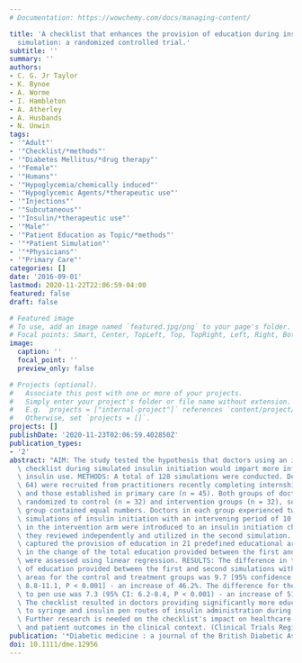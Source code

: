 ```yaml
---
# Documentation: https://wowchemy.com/docs/managing-content/

title: 'A checklist that enhances the provision of education during insulin initiation
  simulation: a randomized controlled trial.'
subtitle: ''
summary: ''
authors:
- C. G. Jr Taylor
- K. Bynoe
- A. Worme
- I. Hambleton
- A. Atherley
- A. Husbands
- N. Unwin
tags:
- '"Adult"'
- '"Checklist/*methods"'
- '"Diabetes Mellitus/*drug therapy"'
- '"Female"'
- '"Humans"'
- '"Hypoglycemia/chemically induced"'
- '"Hypoglycemic Agents/*therapeutic use"'
- '"Injections"'
- '"Subcutaneous"'
- '"Insulin/*therapeutic use"'
- '"Male"'
- '"Patient Education as Topic/*methods"'
- '"*Patient Simulation"'
- '"*Physicians"'
- '"Primary Care"'
categories: []
date: '2016-09-01'
lastmod: 2020-11-22T22:06:59-04:00
featured: false
draft: false

# Featured image
# To use, add an image named `featured.jpg/png` to your page's folder.
# Focal points: Smart, Center, TopLeft, Top, TopRight, Left, Right, BottomLeft, Bottom, BottomRight.
image:
  caption: ''
  focal_point: ''
  preview_only: false

# Projects (optional).
#   Associate this post with one or more of your projects.
#   Simply enter your project's folder or file name without extension.
#   E.g. `projects = ["internal-project"]` references `content/project/deep-learning/index.md`.
#   Otherwise, set `projects = []`.
projects: []
publishDate: '2020-11-23T02:06:59.402850Z'
publication_types:
- '2'
abstract: "AIM: The study tested the hypothesis that doctors using an insulin information\
  \ checklist during simulated insulin initiation would impart more information regarding\
  \ insulin use. METHODS: A total of 128 simulations were conducted. Doctors (n =\
  \ 64) were recruited from practitioners recently completing internship (n = 19)\
  \ and those established in primary care (n = 45). Both groups of doctors were strata\
  \ randomized to control (n = 32) and intervention groups (n = 32), so that each\
  \ group contained equal numbers. Doctors in each group experienced two identical\
  \ simulations of insulin initiation with an intervening period of 10 min. Doctors\
  \ in the intervention arm were introduced to an insulin initiation checklist, which\
  \ they reviewed independently and utilized in the second simulation. Trained assessors\
  \ captured the provision of education in 21 predefined educational areas. Differences\
  \ in the change of the total education provided between the first and second simulations\
  \ were assessed using linear regression. RESULTS: The difference in the mean change\
  \ of education provided between the first and second simulations within the 21 educational\
  \ areas for the control and treatment groups was 9.7 [95% confidence interval (CI):\
  \ 8.8-11.1, P < 0.001] - an increase of 46.2%. The difference for the 15 areas relevant\
  \ to pen use was 7.3 (95% CI: 6.2-8.4, P < 0.001) - an increase of 51.6%. CONCLUSIONS:\
  \ The checklist resulted in doctors providing significantly more education applicable\
  \ to syringe and insulin pen routes of insulin administration during simulations.\
  \ Further research is needed on the checklist's impact on healthcare professionals\
  \ and patient outcomes in the clinical context. (Clinical Trials Registry No: NCT02266303)."
publication: '*Diabetic medicine : a journal of the British Diabetic Association*'
doi: 10.1111/dme.12956
---
```

